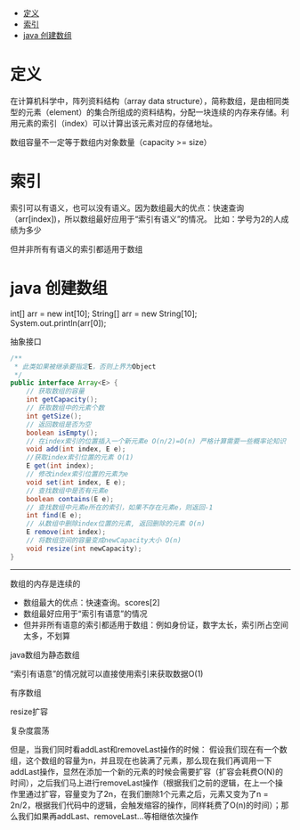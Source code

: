 <!-- TOC -->

- [定义](#定义)
- [索引](#索引)
- [java 创建数组](#java-创建数组)

<!-- /TOC -->

# 定义
在计算机科学中，阵列资料结构（array data structure），简称数组，是由相同类型的元素（element）的集合所组成的资料结构，分配一块连续的内存来存储。利用元素的索引（index）可以计算出该元素对应的存储地址。

数组容量不一定等于数组内对象数量（capacity >= size）

# 索引
索引可以有语义，也可以没有语义。因为数组最大的优点：快速查询（arr[index])，所以数组最好应用于“索引有语义”的情况。
比如：学号为2的人成绩为多少

但并非所有有语义的索引都适用于数组

# java 创建数组
int[] arr = new int[10];
String[] arr = new String[10];
System.out.println(arr[0]);

抽象接口
```java
/**
 * 此类如果被继承要指定E，否则上界为Object
 */
public interface Array<E> {
    // 获取数组的容量
    int getCapacity();
    // 获取数组中的元素个数
    int getSize();
    // 返回数组是否为空
    boolean isEmpty();
    // 在index索引的位置插入一个新元素e O(n/2)=O(n) 严格计算需要一些概率论知识
    void add(int index, E e);
    //获取index索引位置的元素 O(1)
    E get(int index);
    // 修改index索引位置的元素为e
    void set(int index, E e);
    // 查找数组中是否有元素e
    boolean contains(E e);
    // 查找数组中元素e所在的索引，如果不存在元素e，则返回-1
    int find(E e);
    // 从数组中删除index位置的元素, 返回删除的元素 O(n)
    E remove(int index);
    // 将数组空间的容量变成newCapacity大小 O(n)
    void resize(int newCapacity);
}
```

---

数组的内存是连续的


+ 数组最大的优点：快速查询。scores[2]
+ 数组最好应用于“索引有语意”的情况
+ 但并非所有语意的索引都适用于数组：例如身份证，数字太长，索引所占空间太多，不划算

java数组为静态数组


“索引有语意”的情况就可以直接使用索引来获取数据O(1)

有序数组

resize扩容

复杂度震荡

但是，当我们同时看addLast和removeLast操作的时候：
假设我们现在有一个数组，这个数组的容量为n，并且现在也装满了元素，那么现在我们再调用一下addLast操作，显然在添加一个新的元素的时候会需要扩容（扩容会耗费O(N)的时间），之后我们马上进行removeLast操作（根据我们之前的逻辑，在上一个操作里通过扩容，容量变为了2n，在我们删除1个元素之后，元素又变为了n = 2n/2，根据我们代码中的逻辑，会触发缩容的操作，同样耗费了O(n)的时间）；那么我们如果再addLast、removeLast…等相继依次操作
